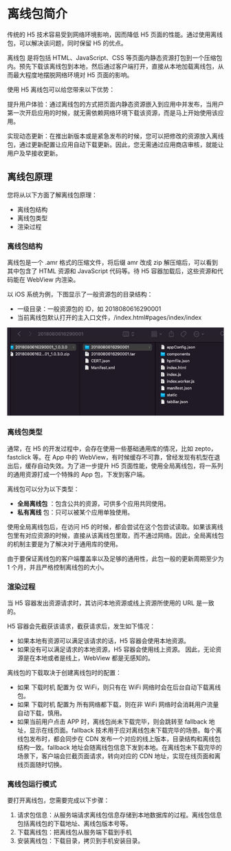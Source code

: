 # 离线包简介

传统的 H5 技术容易受到网络环境影响，因而降低 H5 页面的性能。通过使用离线包，可以解决该问题，同时保留 H5 的优点。

离线包 是将包括 HTML、JavaScript、CSS 等页面内静态资源打包到一个压缩包内。预先下载该离线包到本地，然后通过客户端打开，直接从本地加载离线包，从而最大程度地摆脱网络环境对 H5 页面的影响。

使用 H5 离线包可以给您带来以下优势：

提升用户体验：通过离线包的方式把页面内静态资源嵌入到应用中并发布，当用户第一次开启应用的时候，就无需依赖网络环境下载该资源，而是马上开始使用该应用。

实现动态更新：在推出新版本或是紧急发布的时候，您可以把修改的资源放入离线包，通过更新配置让应用自动下载更新。因此，您无需通过应用商店审核，就能让用户及早接收更新。

## 离线包原理
您将从以下方面了解离线包原理：

- 离线包结构
- 离线包类型
- 渲染过程

### 离线包结构

离线包是一个 .amr 格式的压缩文件，将后缀 amr 改成 zip 解压缩后，可以看到其中包含了 HTML 资源和 JavaScript 代码等。待 H5 容器加载后，这些资源和代码能在 WebView 内渲染。

以 iOS 系统为例，下图显示了一般资源包的目录结构：

- 一级目录：一般资源包的 ID，如 2018080616290001
- 当前离线包默认打开的主入口文件，/index.html#pages/index/index

![输入图片说明](../images/1650614621305.jpg)

### 离线包类型
通常，在 H5 的开发过程中，会存在使用一些基础通用库的情况，比如 zepto，fastclick 等。在 App 中的 WebView，有时候缓存不可靠，曾经发现有机型在退出后，缓存自动失效。为了进一步提升 H5 页面性能，使用全局离线包，将一系列的通用资源打成一个特殊的 App 包，下发到客户端。

离线包可以分为以下类型：
-  **全局离线包** ：包含公共的资源，可供多个应用共同使用。
-  **私有离线** 包：只可以被某个应用单独使用。

使用全局离线包后，在访问 H5 的时候，都会尝试在这个包尝试读取。如果该离线包里有对应资源的时候，直接从该离线包里取，而不通过网络。因此，全局离线包的机制主要是为了解决对于通用库的使用。

由于要保证离线包的客户端覆盖率以及足够的通用性，此包一般的更新周期至少为 1 个月，并且严格控制离线包的大小。

### 渲染过程

当 H5 容器发出资源请求时，其访问本地资源或线上资源所使用的 URL 是一致的。

H5 容器会先截获该请求，截获请求后，发生如下情况：

- 如果本地有资源可以满足该请求的话，H5 容器会使用本地资源。
- 如果没有可以满足请求的本地资源，H5 容器会使用线上资源。
因此，无论资源是在本地或者是线上，WebView 都是无感知的。

离线包的下载取决于创建离线包时的配置：
- 如果 下载时机 配置为 仅 WiFi，则只有在 WiFi 网络时会在后台自动下载离线包。
- 如果 下载时机 配置为 所有网络都下载，则在非 WiFi 网络时会消耗用户流量自动下载，慎用。
- 如果当前用户点击 APP 时，离线包尚未下载完毕，则会跳转至 fallback 地址，显示在线页面。fallback 技术用于应对离线包未下载完毕的场景。每个离线包发布时，都会同步在 CDN 发布一个对应的线上版本，目录结构和离线包结构一致。fallback 地址会随离线包信息下发到本地。在离线包未下载完毕的场景下，客户端会拦截页面请求，转向对应的 CDN 地址，实现在线页面和离线页面随时切换。



### 离线包运行模式
要打开离线包，您需要完成以下步骤：
1. 请求包信息：从服务端请求离线包信息存储到本地数据库的过程。离线包信息包括离线包的下载地址、离线包版本号等。
2. 下载离线包：把离线包从服务端下载到手机
3. 安装离线包：下载目录，拷贝到手机安装目录。
